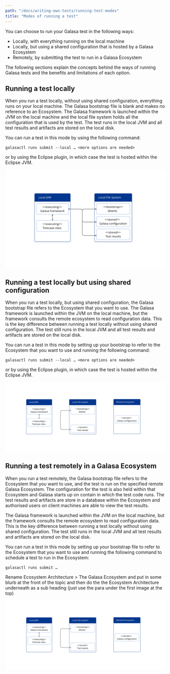 ```yaml
---
path: "/docs/writing-own-tests/running-test-modes"
title: "Modes of running a test"
---
```



You can choose to run your Galasa test in the following ways: 

- Locally, with everything running on the local machine
- Locally, but using a shared configuration that is  hosted by a Galasa Ecosystem
- Remotely, by submitting the test to run in a Galasa Ecosystem 

The following sections explain the concepts behind the ways of running Galasa tests and the benefits and limitations of each option.




## Running a test locally

When you run a test locally, without using shared configuration, everything runs on your local machine. The Galasa bootstrap file is blank and makes no reference to an Ecosystem. The Galasa framework is launched within the JVM on the local machine and the local file system holds all the configuration that is used by the test. The test runs in the local JVM and all test results and artifacts are stored on the local disk. 

You can run a test in this mode by using the following command:
```
galasactl runs submit --local … <more options are needed>
```
or by using the Eclipse plugin, in which case the test is hosted within the Eclipse JVM.

![running in local mode:](running-local.svg)


## Running a test locally but using shared configuration

When you run a test locally, but using shared configuration, the Galasa bootstrap file refers to the Ecosystem that you want to use. The Galasa framework is launched within the JVM on the local machine, but the framework consults the remote ecosystem to read configuration data. This is the key difference between running a test locally without using shared configuration. The test still runs in the local JVM and all test results and artifacts are stored on the local disk. 

You can run a test in this mode by setting up your bootstrap to refer to the Ecosystem that you want to use and running the following command:
```
galasactl runs submit --local … <more options are needed>
```
or by using the Eclipse plugin, in which case the test is hosted within the Eclipse JVM.

![running in local mode with shared configuration:](running-hybrid.svg)


## Running a test remotely in a Galasa Ecosystem


When you run a test remotely, the Galasa bootstrap file refers to the Ecosystem that you want to use, and the test is run on the specified remote Galasa Ecosystem.  The configuration for the test is also held within that Ecosystem and Galasa starts up on contain in which the test code runs. The test results and artifacts are store in a database within the Ecosystem and authorised users on client machines are able to view the test results. 

The Galasa framework is launched within the JVM on the local machine, but the framework consults the remote ecosystem to read configuration data. This is the key difference between running a test locally without using shared configuration. The test still runs in the local JVM and all test results and artifacts are stored on the local disk. 

You can run a test in this mode by setting up your bootstrap file to refer to the Ecosystem that you want to use and running the following command to schedule a test to run in the Ecosystem:
```
galasactl runs submit …
```

Rename Ecosystem Architecture > The Galasa Ecosystem and put in some blurb at the front of the topic and then do the the Ecosystem Architecture underneath as a sub heading (just use the para under the first image at the top)

![running in local mode with shared configuration:](running-hybrid.svg)

